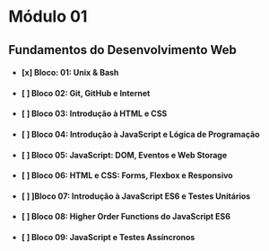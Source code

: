 # Módulo 01

## Fundamentos do Desenvolvimento Web 

- #### **[x] Bloco: 01: Unix & Bash**

- #### [ ] Bloco 02: Git, GitHub e Internet

- #### [ ] Bloco 03: Introdução à HTML e CSS

- #### [ ] Bloco 04: Introdução à JavaScript e Lógica de Programação

- #### [ ] Bloco 05: JavaScript: DOM, Eventos e Web Storage

- #### [ ] Bloco 06: HTML e CSS: Forms, Flexbox e Responsivo

- #### [ ] ]Bloco 07: Introdução à JavaScript ES6 e Testes Unitários

- #### [ ] Bloco 08: Higher Order Functions do JavaScript ES6

- #### [ ] Bloco 09: JavaScript e Testes Assíncronos

#####